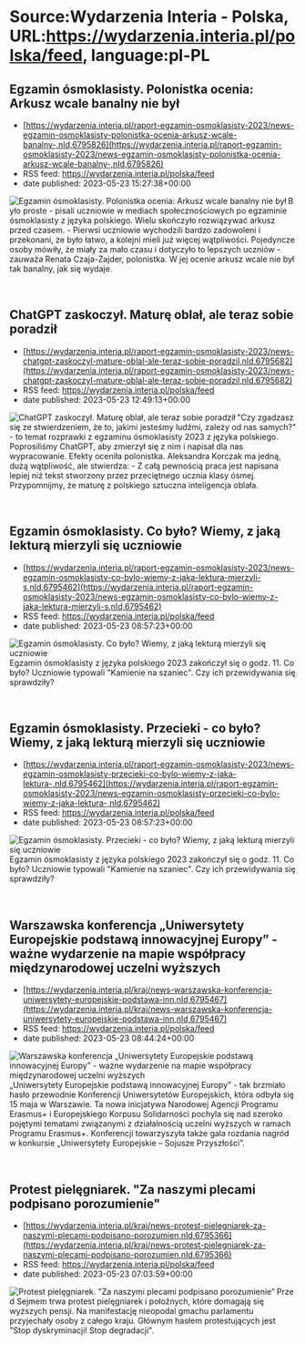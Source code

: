 # Source:Wydarzenia Interia - Polska, URL:https://wydarzenia.interia.pl/polska/feed, language:pl-PL

## Egzamin ósmoklasisty. Polonistka ocenia: Arkusz wcale banalny nie był
 - [https://wydarzenia.interia.pl/raport-egzamin-osmoklasisty-2023/news-egzamin-osmoklasisty-polonistka-ocenia-arkusz-wcale-banalny-,nId,6795826](https://wydarzenia.interia.pl/raport-egzamin-osmoklasisty-2023/news-egzamin-osmoklasisty-polonistka-ocenia-arkusz-wcale-banalny-,nId,6795826)
 - RSS feed: https://wydarzenia.interia.pl/polska/feed
 - date published: 2023-05-23 15:27:38+00:00

<p><a href="https://wydarzenia.interia.pl/raport-egzamin-osmoklasisty-2023/news-egzamin-osmoklasisty-polonistka-ocenia-arkusz-wcale-banalny-,nId,6795826"><img align="left" alt="Egzamin ósmoklasisty. Polonistka ocenia: Arkusz wcale banalny nie był" src="https://i.iplsc.com/egzamin-osmoklasisty-polonistka-ocenia-arkusz-wcale-banalny/000H6TAX0CRRLOOC-C321.jpg" /></a>Było proste - pisali uczniowie w mediach społecznościowych po egzaminie ósmoklasisty z języka polskiego. Wielu skończyło rozwiązywać arkusz przed czasem. - Pierwsi uczniowie wychodzili bardzo zadowoleni i przekonani, że było łatwo, a kolejni mieli już więcej wątpliwości. Pojedyncze osoby mówiły, że miały za mało czasu i dotyczyło to lepszych uczniów - zauważa Renata Czaja-Zajder, polonistka. W jej ocenie arkusz wcale nie był tak banalny, jak się wydaje.</p><br clear="all" />

## ChatGPT zaskoczył. Maturę oblał, ale teraz sobie poradził
 - [https://wydarzenia.interia.pl/raport-egzamin-osmoklasisty-2023/news-chatgpt-zaskoczyl-mature-oblal-ale-teraz-sobie-poradzil,nId,6795682](https://wydarzenia.interia.pl/raport-egzamin-osmoklasisty-2023/news-chatgpt-zaskoczyl-mature-oblal-ale-teraz-sobie-poradzil,nId,6795682)
 - RSS feed: https://wydarzenia.interia.pl/polska/feed
 - date published: 2023-05-23 12:49:13+00:00

<p><a href="https://wydarzenia.interia.pl/raport-egzamin-osmoklasisty-2023/news-chatgpt-zaskoczyl-mature-oblal-ale-teraz-sobie-poradzil,nId,6795682"><img align="left" alt="ChatGPT zaskoczył. Maturę oblał, ale teraz sobie poradził " src="https://i.iplsc.com/chatgpt-zaskoczyl-mature-oblal-ale-teraz-sobie-poradzil/000H6RPR85YIMK2M-C321.jpg" /></a>&quot;Czy zgadzasz się ze stwierdzeniem, że to, jakimi jesteśmy ludźmi, zależy od nas samych?&quot; - to temat rozprawki z egzaminu ósmoklasisty 2023 z języka polskiego. Poprosiliśmy ChatGPT, aby zmierzył się z nim i napisał dla nas wypracowanie. Efekty oceniła polonistka. Aleksandra Korczak ma jedną, dużą wątpliwość, ale stwierdza: - Z całą pewnością praca jest napisana lepiej niż tekst stworzony przez przeciętnego ucznia klasy ósmej. Przypomnijmy, że maturę z polskiego sztuczna inteligencja oblała. </p><br clear="all" />

## Egzamin ósmoklasisty. Co było? Wiemy, z jaką lekturą mierzyli się uczniowie
 - [https://wydarzenia.interia.pl/raport-egzamin-osmoklasisty-2023/news-egzamin-osmoklasisty-co-bylo-wiemy-z-jaka-lektura-mierzyli-s,nId,6795462](https://wydarzenia.interia.pl/raport-egzamin-osmoklasisty-2023/news-egzamin-osmoklasisty-co-bylo-wiemy-z-jaka-lektura-mierzyli-s,nId,6795462)
 - RSS feed: https://wydarzenia.interia.pl/polska/feed
 - date published: 2023-05-23 08:57:23+00:00

<p><a href="https://wydarzenia.interia.pl/raport-egzamin-osmoklasisty-2023/news-egzamin-osmoklasisty-co-bylo-wiemy-z-jaka-lektura-mierzyli-s,nId,6795462"><img align="left" alt="Egzamin ósmoklasisty. Co było? Wiemy, z jaką lekturą mierzyli się uczniowie" src="https://i.iplsc.com/egzamin-osmoklasisty-co-bylo-wiemy-z-jaka-lektura-mierzyli-s/000H6QUDQTYD0VFJ-C321.jpg" /></a>Egzamin ósmoklasisty z języka polskiego 2023 zakończył się o godz. 11. Co było? Uczniowie typowali &quot;Kamienie na szaniec&quot;. Czy ich przewidywania się sprawdziły? </p><br clear="all" />

## Egzamin ósmoklasisty. Przecieki - co było? Wiemy, z jaką lekturą mierzyli się uczniowie
 - [https://wydarzenia.interia.pl/raport-egzamin-osmoklasisty-2023/news-egzamin-osmoklasisty-przecieki-co-bylo-wiemy-z-jaka-lektura-,nId,6795462](https://wydarzenia.interia.pl/raport-egzamin-osmoklasisty-2023/news-egzamin-osmoklasisty-przecieki-co-bylo-wiemy-z-jaka-lektura-,nId,6795462)
 - RSS feed: https://wydarzenia.interia.pl/polska/feed
 - date published: 2023-05-23 08:57:23+00:00

<p><a href="https://wydarzenia.interia.pl/raport-egzamin-osmoklasisty-2023/news-egzamin-osmoklasisty-przecieki-co-bylo-wiemy-z-jaka-lektura-,nId,6795462"><img align="left" alt="Egzamin ósmoklasisty. Przecieki - co było? Wiemy, z jaką lekturą mierzyli się uczniowie" src="https://i.iplsc.com/egzamin-osmoklasisty-przecieki-co-bylo-wiemy-z-jaka-lektura/000H6QUDQTYD0VFJ-C321.jpg" /></a>Egzamin ósmoklasisty z języka polskiego 2023 zakończył się o godz. 11. Co było? Uczniowie typowali &quot;Kamienie na szaniec&quot;. Czy ich przewidywania się sprawdziły? </p><br clear="all" />

## Warszawska konferencja „Uniwersytety Europejskie podstawą innowacyjnej Europy” - ważne wydarzenie na mapie współpracy międzynarodowej uczelni wyższych
 - [https://wydarzenia.interia.pl/kraj/news-warszawska-konferencja-uniwersytety-europejskie-podstawa-inn,nId,6795467](https://wydarzenia.interia.pl/kraj/news-warszawska-konferencja-uniwersytety-europejskie-podstawa-inn,nId,6795467)
 - RSS feed: https://wydarzenia.interia.pl/polska/feed
 - date published: 2023-05-23 08:44:24+00:00

<p><a href="https://wydarzenia.interia.pl/kraj/news-warszawska-konferencja-uniwersytety-europejskie-podstawa-inn,nId,6795467"><img align="left" alt="Warszawska konferencja „Uniwersytety Europejskie podstawą innowacyjnej Europy” - ważne wydarzenie na mapie współpracy międzynarodowej uczelni wyższych" src="https://i.iplsc.com/warszawska-konferencja-uniwersytety-europejskie-podstawa-inn/000H6QSSRW67GQEO-C321.jpg" /></a>„Uniwersytety Europejskie podstawą innowacyjnej Europy” - tak brzmiało hasło przewodnie Konferencji Uniwersytetów Europejskich, która odbyła się 15 maja w Warszawie. Ta nowa inicjatywa Narodowej Agencji Programu Erasmus+ i Europejskiego Korpusu Solidarności pochyla się nad szeroko pojętymi tematami związanymi z działalnością uczelni wyższych w ramach Programu Erasmus+. Konferencji towarzyszyła także gala rozdania nagród w konkursie „Uniwersytety Europejskie – Sojusze Przyszłości”.
</p><br clear="all" />

## Protest pielęgniarek. "Za naszymi plecami podpisano porozumienie"
 - [https://wydarzenia.interia.pl/kraj/news-protest-pielegniarek-za-naszymi-plecami-podpisano-porozumien,nId,6795366](https://wydarzenia.interia.pl/kraj/news-protest-pielegniarek-za-naszymi-plecami-podpisano-porozumien,nId,6795366)
 - RSS feed: https://wydarzenia.interia.pl/polska/feed
 - date published: 2023-05-23 07:03:59+00:00

<p><a href="https://wydarzenia.interia.pl/kraj/news-protest-pielegniarek-za-naszymi-plecami-podpisano-porozumien,nId,6795366"><img align="left" alt="Protest pielęgniarek. &quot;Za naszymi plecami podpisano porozumienie&quot;" src="https://i.iplsc.com/protest-pielegniarek-za-naszymi-plecami-podpisano-porozumien/000H6R3Q3WBR0QM1-C321.jpg" /></a>Przed Sejmem trwa protest pielęgniarek i położnych, które domagają się wyższych pensji. Na manifestację nieopodal gmachu parlamentu przyjechały osoby z całego kraju. Głównym hasłem protestujących jest &quot;Stop dyskryminacji! Stop degradacji&quot;. </p><br clear="all" />

